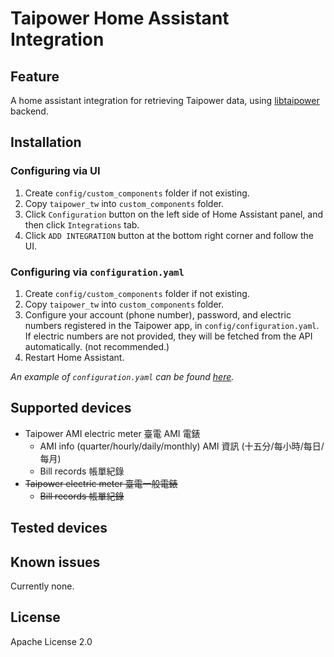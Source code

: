 # Taipower Home Assistant Integration

## Feature
A home assistant integration for retrieving Taipower data, using [libtaipower](https://github.com/qqaatw/libtaipower) backend.

## Installation

### Configuring via UI

1. Create `config/custom_components` folder if not existing.
2. Copy `taipower_tw` into `custom_components` folder.
3. Click `Configuration` button on the left side of Home Assistant panel, and then click `Integrations` tab.
4. Click `ADD INTEGRATION` button at the bottom right corner and follow the UI.

### Configuring via `configuration.yaml`

1. Create `config/custom_components` folder if not existing.
2. Copy `taipower_tw` into `custom_components` folder.
3. Configure your account (phone number), password, and electric numbers registered in the Taipower app, in `config/configuration.yaml`. If electric numbers are not provided, they will be fetched from the API automatically. (not recommended.)
4. Restart Home Assistant.

*An example of `configuration.yaml` can be found [here](configuration.yaml).*

## Supported devices

- Taipower AMI electric meter 臺電 AMI 電錶
  - AMI info (quarter/hourly/daily/monthly) AMI 資訊 (十五分/每小時/每日/每月)
  - Bill records 帳單紀錄
- ~~Taipower electric meter 臺電一般電錶~~
    - ~~Bill records 帳單紀錄~~

## Tested devices


## Known issues

Currently none.

## License

Apache License 2.0
